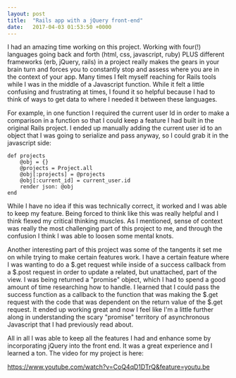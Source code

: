 ```yaml
---
layout: post
title:  "Rails app with a jQuery front-end"
date:   2017-04-03 01:53:50 +0000
---
```



I had an amazing time working on this project. Working with four(!) languages going back and forth (html, css, javascript, ruby) PLUS different frameworks (erb, jQuery, rails)  in a project really makes the gears in your brain turn and forces you to constantly stop and assess where you are in the context of your app. Many times I felt myself reaching for Rails tools while I was in the middle of a Javascript function. While it felt a little confusing and frustrating at times, I found it so helpful because I had to think of ways to get data to where I needed it between these languages. 

For example, in one function I required the current user Id in order to make a comparison in a function so that I could keep a feature I had built in the original Rails project. I ended up manually adding the current user id to an object that I was going to serialize and pass anyway, so I could grab it in the javascript side:

	def projects
		@obj = {}
		@projects = Project.all
		@obj[:projects] = @projects
		@obj[:current_id] = current_user.id
		render json: @obj
	end

While I have no idea if this was technically correct, it worked and I was able to keep my feature. Being forced to think like this was really helpful and I think flexed my critical thinking muscles. As I mentioned, sense of context was really the most challenging part of this project to me, and through the confusion I think I was able to loosen some mental knots.

Another interesting part of this project was some of the tangents it set me on while trying to make certain features work. I have a certain feature where I was wanting to do a $.get request while inside of a success callback from a $.post request in order to update a related, but unattached, part of the view. I was being returned a "promise" object, which I had to spend a good amount of time researching how to handle. I learned that I could pass the success function as a callback to the function that was making the $.get request with the code that was dependent on the return value of the $.get request. It ended up working great and now I feel like I'm a little further along in understanding the scary "promise" territory of asynchronous Javascript that I had previously read about.

All in all I was able to keep all the features I had and enhance some by incorporating jQuery into the front end. It was a great experience and I learned a ton. The video for my project is here:

https://www.youtube.com/watch?v=CoQ4qD1DTrQ&feature=youtu.be


